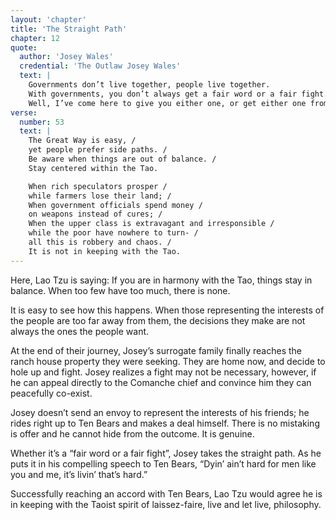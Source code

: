 ```yaml
---
layout: 'chapter'
title: 'The Straight Path'
chapter: 12
quote:
  author: 'Josey Wales'
  credential: 'The Outlaw Josey Wales'
  text: |
    Governments don’t live together, people live together.
    With governments, you don’t always get a fair word or a fair fight.
    Well, I’ve come here to give you either one, or get either one from you.
verse:
  number: 53
  text: |
    The Great Way is easy, /
    yet people prefer side paths. /
    Be aware when things are out of balance. /
    Stay centered within the Tao.

    When rich speculators prosper /
    while farmers lose their land; /
    When government officials spend money /
    on weapons instead of cures; /
    When the upper class is extravagant and irresponsible /
    while the poor have nowhere to turn- /
    all this is robbery and chaos. /
    It is not in keeping with the Tao.
---
```


Here, Lao Tzu is saying: If you are in harmony with the Tao,
things stay in balance. When too few have too much, there is none.

It is easy to see how this happens.
When those representing the interests of the people are too far away from them,
the decisions they make are not always the ones the people want.

At the end of their journey,
Josey’s surrogate family finally reaches the ranch house property
they were seeking. They are home now, and decide to hole up and fight.
Josey realizes a fight may not be necessary, however,
if he can appeal directly to the Comanche chief and convince him
they can peacefully co-exist.

Josey doesn’t send an envoy to represent the interests of his friends;
he rides right up to Ten Bears and makes a deal himself.
There is no mistaking is offer and he cannot hide from the outcome.
It is genuine.

Whether it’s a “fair word or a fair fight”, Josey takes the straight path.
As he puts it in his compelling speech to Ten Bears,
“Dyin’ ain’t hard for men like you and me, it’s livin’ that’s hard.”

Successfully reaching an accord with Ten Bears,
Lao Tzu would agree he is in keeping with the Taoist spirit of laissez-faire,
live and let live, philosophy.
